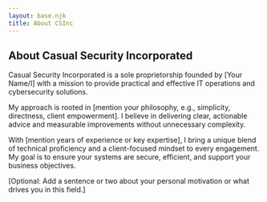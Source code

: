 ```yaml
---
layout: base.njk
title: About CSInc
---
```


## About Casual Security Incorporated

Casual Security Incorporated is a sole proprietorship founded by [Your Name/I] with a mission to provide practical and effective IT operations and cybersecurity solutions.

My approach is rooted in [mention your philosophy, e.g., simplicity, directness, client empowerment]. I believe in delivering clear, actionable advice and measurable improvements without unnecessary complexity.

With [mention years of experience or key expertise], I bring a unique blend of technical proficiency and a client-focused mindset to every engagement. My goal is to ensure your systems are secure, efficient, and support your business objectives.

[Optional: Add a sentence or two about your personal motivation or what drives you in this field.]
